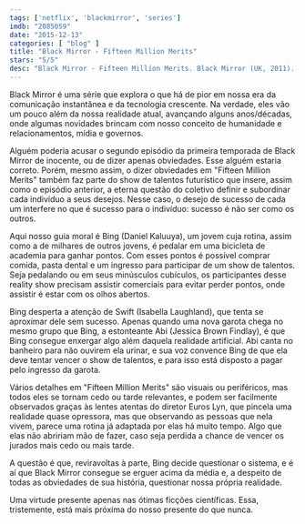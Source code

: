```yaml
---
tags: ['netflix', 'blackmirror', 'series']
imdb: "2085059"
date: "2015-12-13"
categories: [ "blog" ]
title: "Black Mirror - Fifteen Million Merits"
stars: "5/5"
desc: "Black Mirror - Fifteen Million Merits. Black Mirror (UK, 2011). Dirigido por Carl Tibbetts. Escrito por Charlie Brooker. Com Bryony Neylan-Francis, Shawn Aldin-Burnett."
---
```

Black Mirror é uma série que explora o que há de pior em nossa era da comunicação instantânea e da tecnologia crescente. Na verdade, eles vão um pouco além da nossa realidade atual, avançando alguns anos/décadas, onde algumas novidades brincam com nosso conceito de humanidade e relacionamentos, mídia e governos.

Alguém poderia acusar o segundo episódio da primeira temporada de Black Mirror de inocente, ou de dizer apenas obviedades. Esse alguém estaria correto. Porém, mesmo assim, o dizer obviedades em "Fifteen Million Merits" também faz parte do show de talentos futurístico que insere, assim como o episódio anterior, a eterna questão do coletivo definir e subordinar cada indivíduo a seus desejos. Nesse caso, o desejo de sucesso de cada um interfere no que é sucesso para o indivíduo: sucesso é não ser como os outros.

Aqui nosso guia moral é Bing (Daniel Kaluuya), um jovem cuja rotina, assim como a de milhares de outros jovens, é pedalar em uma bicicleta de academia para ganhar pontos. Com esses pontos é possível comprar comida, pasta dental e um ingresso para participar de um show de talentos. Seja pedalando ou em seus minúsculos cubículos, os participantes desse reality show precisam assistir comerciais para evitar perder pontos, onde assistir é estar com os olhos abertos. 

Bing desperta a atenção de Swift (Isabella Laughland), que tenta se aproximar dele sem sucesso. Apenas quando uma nova garota chega no mesmo grupo que Bing, a estonteante Abi (Jessica Brown Findlay), é que Bing consegue enxergar algo além daquela realidade artificial. Abi canta no banheiro para não ouvirem ela urinar, e sua voz convence Bing de que ela deve tentar vencer o show de talentos, e para isso está disposto a pagar pelo ingresso da garota.

Vários detalhes em "Fifteen Million Merits" são visuais ou periféricos, mas todos eles se tornam cedo ou tarde relevantes, e podem ser facilmente observados graças às lentes atentas do diretor Euros Lyn, que pincela uma realidade quase opressora, mas que observando as pessoas que nela vivem, parece uma rotina já adaptada por elas há muito tempo. Algo que elas não abririam mão de fazer, caso seja perdida a chance de vencer os jurados mais cedo ou mais tarde.

A questão é que, reviravoltas à parte, Bing decide questionar o sistema, e é aí que Black Mirror consegue se erguer acima da média e, a despeito de todas as obviedades de sua história, questionar nossa própria realidade.

Uma virtude presente apenas nas ótimas ficções científicas. Essa, tristemente, está mais próxima do nosso presente do que nunca.
